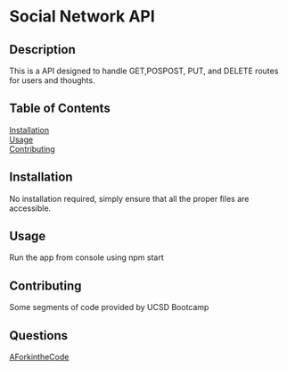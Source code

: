 # Social Network API

  ## Description
  This is a API designed to handle GET,POSPOST, PUT, and DELETE routes for users and thoughts.

  ## Table of Contents

  [Installation](#installation)  
  [Usage](#usage)  
  [Contributing](#contributing)  

  

  ## Installation
  No installation required, simply ensure that all the proper files are  accessible.

  ## Usage
  Run the app from console using npm start

  ## Contributing
  Some segments of code provided by UCSD Bootcamp

  ## Questions
  [AForkintheCode](http://www.github.com/AForkintheCode)
